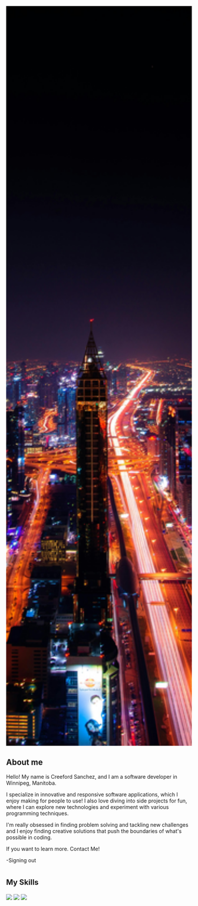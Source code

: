
<img style="width: 100%; height: 50vh; object-fit: cover;" src="./pexels-pixabay-219692.jpg">
  
  
## About me


Hello! My name is Creeford Sanchez, and I am a software developer in Winnipeg, Manitoba. <br>

I specialize in innovative and responsive software applications, which I enjoy making for people to use! I also love diving into side projects for fun, where I can explore new technologies and experiment with various programming techniques. <br>

I'm really obsessed in finding problem solving and tackling new challenges and I enjoy finding creative solutions that push the boundaries of what's possible in coding. <br>

If you want to learn more. Contact Me!

-Signing out

<h1></h1>

<h3 style= "font-size: 20px;">My Skills</h3>
<img src="https://camo.githubusercontent.com/94d6ffc96b52d07db257c6a9824578b38f3735b49b006ff3d8d06400ade7ad63/68747470733a2f2f696d672e736869656c64732e696f2f62616467652f636f64652d72656163742d696e666f726d6174696f6e616c3f7374796c653d666f722d7468652d6261646765266c6f676f3d7265616374266c6f676f436f6c6f723d776869746526636f6c6f723d326161383839" data-canonical-src="https://img.shields.io/badge/code-react-informational?style=for-the-badge&amp;logo=react&amp;logoColor=white&amp;color=fff" style="max-width: 100%;">
<img src="https://camo.githubusercontent.com/687bb02e07488be2060c701e8cc8eddf60f69de71af28682b15f2ee343956009/68747470733a2f2f696d672e736869656c64732e696f2f62616467652f636f64652d6a6176617363726970742d696e666f726d6174696f6e616c3f7374796c653d666f722d7468652d6261646765266c6f676f3d6a617661736372697074266c6f676f436f6c6f723d776869746526636f6c6f723d326161383839" data-canonical-src="https://img.shields.io/badge/code-javascript-informational?style=for-the-badge&amp;logo=javascript&amp;logoColor=white&amp;color=2aa889" style="max-width: 100%;">
<img src="https://camo.githubusercontent.com/ac0e9ac2b85dabb7a726f61087d9916e84d66c382a1d7b152aa16601f905c221/68747470733a2f2f696d672e736869656c64732e696f2f62616467652f7765622d6373732d696e666f726d6174696f6e616c3f7374796c653d666f722d7468652d6261646765266c6f676f3d63737333266c6f676f436f6c6f723d776869746526636f6c6f723d326161383839" data-canonical-src="https://img.shields.io/badge/web-css-informational?style=for-the-badge&amp;logo=css3&amp;logoColor=white&amp;color=2aa889" style="max-width: 100%;">
<!--
**CreefordSanchez/CreefordSanchez** is a ✨ _special_ ✨ repository because its `README.md` (this file) appears on your GitHub profile.

Here are some ideas to get you started:

- 🔭 I’m currently working on ...
- 🌱 I’m currently learning ...
- 👯 I’m looking to collaborate on ...
- 🤔 I’m looking for help with ...
- 💬 Ask me about ...
- 📫 How to reach me: ...
- 😄 Pronouns: ...
- ⚡ Fun fact: ...
-->

